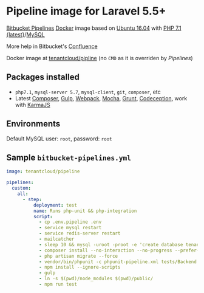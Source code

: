 # Pipeline image for Laravel 5.5+

[Bitbucket Pipelines](https://bitbucket.org/product/features/pipelines) [Docker](https://www.docker.com/) image based on [Ubuntu 16.04](https://ubuntu.com/) with [PHP 7.1 {latest}](http://php.net/)/[MySQL](https://www.mysql.com)

More help in Bitbucket's [Confluence](https://confluence.atlassian.com/bitbucket/bitbucket-pipelines-beta-792496469.html)

Docker image at [tenantcloud/pipline](https://hub.docker.com/r/tenantcloud/pipeline/) (no `CMD` as it is overriden by *Pipelines*)

## Packages installed

 - `php7.1`, `mysql-server 5.7`, `mysql-client`, `git`, `composer`,  etc
 - Latest [Composer](https://getcomposer.org/), [Gulp](http://gulpjs.com/), [Webpack](https://webpack.github.io/), [Mocha](https://mochajs.org/), [Grunt](http://gruntjs.com/), [Codeception](http://codeception.com/), work with [KarmaJS](https://karma-runner.github.io/2.0/index.html)

## Environments

Default MySQL user: `root`, password: `root`

## Sample `bitbucket-pipelines.yml`

```YAML
image: tenantcloud/pipeline

pipelines:
  custom:
    all:
      - step:
          deployment: test
          name: Runs php-unit && php-integration
          script:
            - cp .env.pipeline .env
            - service mysql restart
            - service redis-server restart
            - mailcatcher
            - sleep 10 && mysql -uroot -proot -e 'create database tenantcloud;'
            - composer install --no-interaction --no-progress --prefer-dist
            - php artisan migrate --force
            - vendor/bin/phpunit -c phpunit-pipeline.xml tests/Backend
            - npm install --ignore-scripts
            - gulp
            - ln -s $(pwd)/node_modules $(pwd)/public/
            - npm run test
```
